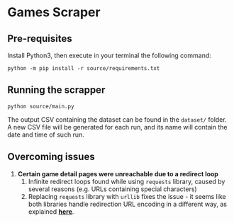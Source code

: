 # Games Scraper

## Pre-requisites

Install Python3, then execute in your terminal the following command:

```shell
python -m pip install -r source/requirements.txt
```

## Running the scrapper

```shell
python source/main.py
```

The output CSV containing the dataset can be found in the `dataset/` folder. A new CSV file will be generated for each run, and its name will contain the date and time of such run.

## Overcoming issues

1. **Certain game detail pages were unreachable due to a redirect loop**
   1. Infinite redirect loops found while using `requests` library, caused by several reasons (e.g. URLs containing special characters)
   2. Replacing `requests` library with `urllib` fixes the issue - it seems like both libraries handle redirection URL encoding in a different way, as explained [**here**](https://stackoverflow.com/a/51127373).